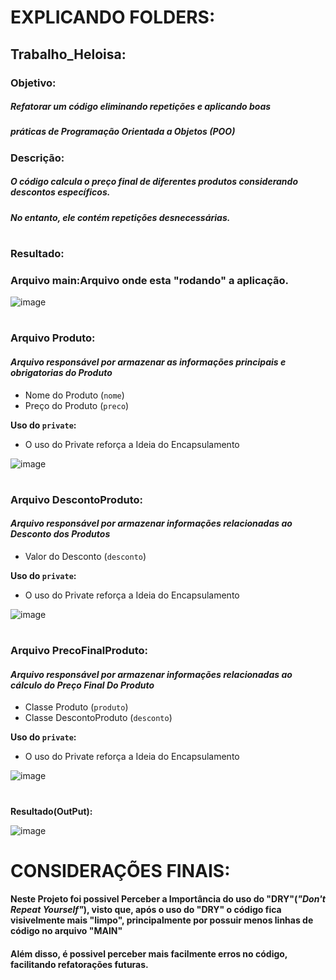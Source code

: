 # EXPLICANDO FOLDERS:

## Trabalho_Heloisa:
### Objetivo:
##### Refatorar um código eliminando repetições e aplicando boas 
##### práticas de Programação Orientada a Objetos (POO)

### Descrição:
##### O código calcula o preço final de diferentes produtos considerando descontos específicos.
##### No entanto, ele contém repetições desnecessárias.

#  

### Resultado:
### **Arquivo main:Arquivo onde esta "rodando" a aplicação.**

![image](https://github.com/user-attachments/assets/9da040d6-d90d-459a-841e-a72b16ef27f4)

#

### **Arquivo Produto:** 
#### *Arquivo responsável por armazenar as informações principais e obrigatorias do Produto*
- Nome do Produto (`nome`)
- Preço do Produto (`preco`)

**Uso do `private`:**
- O uso do Private reforça a Ideia do Encapsulamento

![image](https://github.com/user-attachments/assets/649e9d75-57e5-4c07-88ee-97ff5f5a14c5)

# 

### **Arquivo DescontoProduto:**
#### *Arquivo responsável por armazenar informações relacionadas ao Desconto dos Produtos*
- Valor do Desconto (`desconto`)

**Uso do `private`:**
- O uso do Private reforça a Ideia do Encapsulamento

![image](https://github.com/user-attachments/assets/da2444f5-7f77-4410-99a5-12f9c6977723)

# 

### **Arquivo PrecoFinalProduto:**
#### *Arquivo responsável por armazenar informações relacionadas ao cálculo do Preço Final Do Produto*
- Classe Produto (`produto`)
- Classe DescontoProduto (`desconto`)

**Uso do `private`:**
- O uso do Private reforça a Ideia do Encapsulamento

![image](https://github.com/user-attachments/assets/40e25f0e-5a67-496a-a84b-9242f5b7989f)

#

**Resultado(OutPut):**

![image](https://github.com/user-attachments/assets/580516d4-8498-44fd-bd4f-ea060c85a6e3)

# CONSIDERAÇÕES FINAIS:
#### Neste Projeto foi possivel Perceber a Importância do uso do "DRY"(*"Don't Repeat Yourself"*), visto que, após o uso do "DRY" o código fica visivelmente mais "limpo", principalmente por possuir menos linhas de código no arquivo "MAIN"
#### Além disso, é possivel perceber mais facilmente erros no código, facilitando refatorações futuras.



